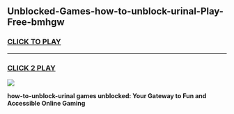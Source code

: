
## Unblocked-Games-how-to-unblock-urinal-Play-Free-bmhgw
<h3>
<a href="https://premium76.site?title=how-to-unblock-urinal&ref=18A1">CLICK TO PLAY</a></h3>
<hr>

<h3>
<a href="https://premium76.site?title=how-to-unblock-urinal&ref=18A1">CLICK 2 PLAY</a>
  
</h3>

<a href="https://premium76.site?title=how-to-unblock-urinal&ref=18A1"><img src="https://clearcache.store/games.png"></a>


**how-to-unblock-urinal games unblocked: Your Gateway to Fun and Accessible Online Gaming**
